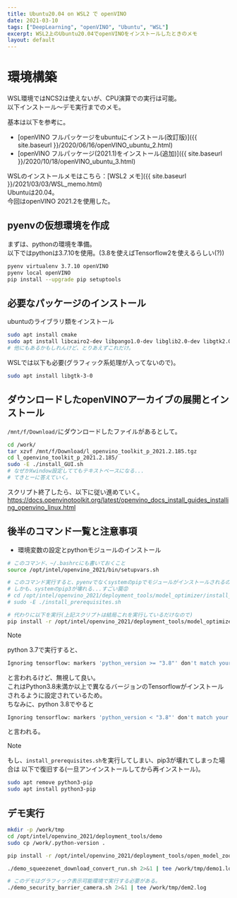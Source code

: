 ```yaml
---
title: Ubuntu20.04 on WSL2 で openVINO
date: 2021-03-10
tags: ["DeepLearning", "openVINO", "Ubuntu", "WSL"]
excerpt: WSL2上のUbuntu20.04でopenVINOをインストールしたときのメモ
layout: default
---
```


# 環境構築

WSL環境ではNCS2は使えないが、CPU演算での実行は可能。  
以下インストール～デモ実行までのメモ。  

基本は以下を参考に。  
- [openVINO フルパッケージをubuntuにインストール(改訂版)]({{ site.baseurl }}/2020/06/16/openVINO_ubuntu_2.html)  
- [openVINO フルパッケージ(2021.1)をインストール(追加)]({{ site.baseurl }}/2020/10/18/openVINO_ubuntu_3.html)  

WSLのインストールメモはこちら：[WSL2 メモ]({{ site.baseurl }}/2021/03/03/WSL_memo.html)  
Ubuntuは20.04。  
今回はopenVINO 2021.2を使用した。  

## pyenvの仮想環境を作成
まずは、pythonの環境を準備。  
以下ではpythonは3.7.10を使用。(3.8を使えばTensorflow2を使えるらしい(?))  
```bash
pyenv virtualenv 3.7.10 openVINO
pyenv local openVINO 
pip install --upgrade pip setuptools
```

## 必要なパッケージのインストール

ubuntuのライブラリ類をインストール

```bash
sudo apt install cmake
sudo apt install libcairo2-dev libpango1.0-dev libglib2.0-dev libgtk2.0-dev libswscale-dev libavcodec-dev libavformat-dev 
# 他にもあるかもしれんけど、とりあえずこれだけ。
```

WSLでは以下も必要(グラフィック系処理が入ってないので)。    
```bash
sudo apt install libgtk-3-0
```
## ダウンロードしたopenVINOアーカイブの展開とインストール

``/mnt/f/Download/``にダウンロードしたファイルがあるとして。  
```bash
cd /work/
tar xzvf /mnt/f/Download/l_openvino_toolkit_p_2021.2.185.tgz 
cd l_openvino_toolkit_p_2021.2.185/
sudo -E ./install_GUI.sh 
# なぜかXwindow設定しててもテキストベースになる...
# てきとーに答えていく。
```

スクリプト終了したら、以下に従い進めていく。  
<https://docs.openvinotoolkit.org/latest/openvino_docs_install_guides_installing_openvino_linux.html>

## 後半のコマンド一覧と注意事項

- 環境変数の設定とpythonモジュールのインストール  

```bash
# このコマンド、~/.bashrcにも書いておくこと
source /opt/intel/openvino_2021/bin/setupvars.sh

# このコマンド実行すると、pyenvでなくsystemのpipでモジュールがインストールされるので実行しない
# しかも、systemのpip3が壊れる...すごい罠😡
# cd /opt/intel/openvino_2021/deployment_tools/model_optimizer/install_prerequisites/
# sudo -E ./install_prerequisites.sh 

# 代わりに以下を実行(上記スクリプトは結局これを実行しているだけなので)
pip install -r /opt/intel/openvino_2021/deployment_tools/model_optimizer/requirements.txt 
```

>[!NOTE]
> python 3.7で実行すると、  
> ```bash
> Ignoring tensorflow: markers 'python_version >= "3.8"' don't match your environment
> ```
> と言われるけど、無視して良い。  
> これはPython3.8未満か以上で異なるバージョンのTensorflowがインストールされるように設定されているため。  
> ちなみに、python 3.8でやると  
> ```bash
> Ignoring tensorflow: markers 'python_version < "3.8"' don't match your environment
> ```
> と言われる。  

>[!NOTE]
> もし、``install_prerequisites.sh``を実行してしまい、pip3が壊れてしまった場合は
> 以下で復旧する(一旦アンインストールしてから再インストール)。  
> ```bash
> sudo apt remove python3-pip 
> sudo apt install python3-pip 
> ```

## デモ実行
```bash
mkdir -p /work/tmp
cd /opt/intel/openvino_2021/deployment_tools/demo
sudo cp /work/.python-version .

pip install -r /opt/intel/openvino_2021/deployment_tools/open_model_zoo/tools/downloader/requirements.in

./demo_squeezenet_download_convert_run.sh 2>&1 | tee /work/tmp/demo1.log

# このデモはグラフィック表示可能環境で実行する必要がある。  
./demo_security_barrier_camera.sh 2>&1 | tee /work/tmp/dem2.log
```
